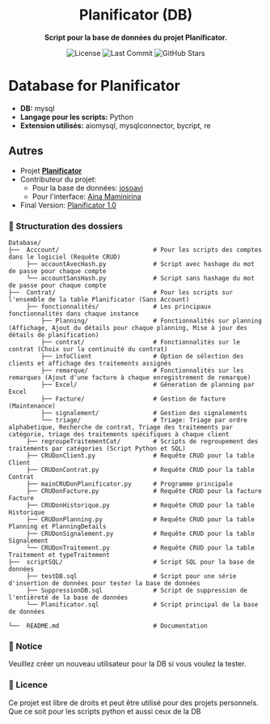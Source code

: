 <h1 align="center">Planificator (DB)</h1>

<p align="center">
  <strong>Script pour la base de données du projet Planificator.</strong>
</p>

<p align="center">
  <!-- Badges -->
  <img src="https://img.shields.io/badge/license-MIT-green" alt="License">
  <img src="https://img.shields.io/github/last-commit/josoavj/dbPlanificator" alt="Last Commit">
  <img src="https://img.shields.io/github/stars/josoavj/dbPlanificator?style=social" alt="GitHub Stars">
</p>
 

# Database for Planificator

- **DB:** mysql
- **Langage pour les scripts:** Python
- **Extension utilisés:** aiomysql, mysqlconnector, bycript, re

## Autres

- Projet **[Planificator](https://github.com/AinaMaminirina18/Planificator)**
- Contributeur du projet:
  - Pour la base de données: [josoavj](https://github.com/josoavj)
  - Pour l'interface: [Aina Maminirina](https://github.com/AinaMaminirina18)
- Final Version: [Planificator 1.0]()

### 📂 Structuration des dossiers

```
Database/
├──  Acccount/                          # Pour les scripts des comptes dans le logiciel (Requête CRUD)
     ├── accountAvecHash.py             # Script avec hashage du mot de passe pour chaque compte
     └── accountSansHash.py             # Script sans hashage du mot de passe pour chaque compte
├──  Contrat/                           # Pour les scripts sur l'ensemble de la table Planificator (Sans Account)
     ├── fonctionnalités/               # Les principaux fonctionnalités dans chaque instance
         ├── Planning/                  # Fonctionnalités sur planning (Affichage, Ajout du détails pour chaque planning, Mise à jour des détails de planification)
         ├── contrat/                   # Fonctionnalités sur le contrat (Choix sur la continuité du contrat)
         ├── infoClient                 # Option de sélection des clients et affichage des traitements assignés
         ├── remarque/                  # Fonctionnalités sur les remarques (Ajout d'une facture à chaque enregistrement de remarque)
         ├── Excel/                     # Géneration de planning par Excel
         ├── Facture/                   # Gestion de facture (Maintenance)
         ├── signalement/               # Gestion des signalements
         └── triage/                    # Triage: Triage par ordre alphabetique, Recherche de contrat, Triage des traitements par catégorie, triage des traitements spécifiques à chaque client
     ├── regroupeTraitementCat/         # Scripts de regroupement des traitements par catégories (Script Python et SQL)
     ├── CRUDonClient.py                # Requête CRUD pour la table Client
     ├── CRUDonContrat.py               # Requête CRUD pour la table Contrat
     ├── mainCRUDonPlanificator.py      # Programme principale 
     ├── CRUDonFacture.py               # Requête CRUD pour la facture Facture
     ├── CRUDonHistorique.py            # Requête CRUD pour la table Historique
     ├── CRUDonPlanning.py              # Requête CRUD pour la table Planning et PlanningDetails
     ├── CRUDonSignalement.py           # Requête CRUD pour la table Signalement 
     └── CRUDonTraitement.py            # Requête CRUD pour la table Traitement et typeTraitement
├──  scriptSQL/                         # Script SQL pour la base de données
     ├── testDB.sql                     # Script pour une série d'insertion de données pour tester la base de données
     ├── SuppressionDB.sql              # Script de suppression de l'entièreté de la base de données
     └── Planificator.sql               # Script principal de la base de données

└──  README.md                          # Documentation
```

### 📝 Notice

Veuillez créer un nouveau utilisateur pour la DB si vous voulez la tester.

### 📃 Licence

Ce projet est libre de droits et peut être utilisé pour des projets personnels. Que ce soit pour les scripts python et aussi ceux de la DB
